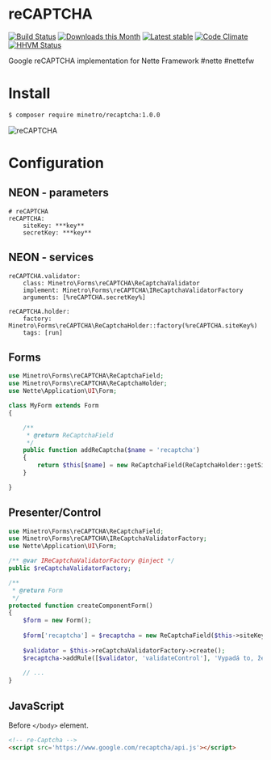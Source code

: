 reCAPTCHA
===============

[![Build Status](https://travis-ci.org/minetro/reCAPTCHA.svg?branch=master)](https://travis-ci.org/minetro/reCAPTCHA)
[![Downloads this Month](https://img.shields.io/packagist/dm/minetro/recaptcha.svg?style=flat)](https://packagist.org/packages/minetro/recaptcha)
[![Latest stable](https://img.shields.io/packagist/v/minetro/recaptcha.svg?style=flat)](https://packagist.org/packages/minetro/recaptcha)
[![Code Climate](https://codeclimate.com/github/minetro/reCAPTCHA/badges/gpa.svg)](https://codeclimate.com/github/minetro/reCAPTCHA)
[![HHVM Status](https://img.shields.io/hhvm/minetro/reCAPTCHA.svg?style=flat)](http://hhvm.h4cc.de/package/minetro/reCAPTCHA)

Google reCAPTCHA implementation for Nette Framework #nette #nettefw

# Install

```sh
$ composer require minetro/recaptcha:1.0.0
```

![reCAPTCHA](https://raw.githubusercontent.com/minetro/recaptcha/master/recaptcha.png)

# Configuration

## NEON - parameters
```neon
# reCAPTCHA
reCAPTCHA:
    siteKey: ***key**
    secretKey: ***key**
```

## NEON - services
```neon
reCAPTCHA.validator:
    class: Minetro\Forms\reCAPTCHA\ReCaptchaValidator
    implement: Minetro\Forms\reCAPTCHA\IReCaptchaValidatorFactory
    arguments: [%reCAPTCHA.secretKey%]

reCAPTCHA.holder:
    factory: Minetro\Forms\reCAPTCHA\ReCaptchaHolder::factory(%reCAPTCHA.siteKey%)
    tags: [run]
```

## Forms
```php
use Minetro\Forms\reCAPTCHA\ReCaptchaField;
use Minetro\Forms\reCAPTCHA\ReCaptchaHolder;
use Nette\Application\UI\Form;

class MyForm extends Form
{

    /**
     * @return ReCaptchaField
     */
    public function addReCaptcha($name = 'recaptcha')
    {
        return $this[$name] = new ReCaptchaField(ReCaptchaHolder::getSiteKey());
    }

}
```

## Presenter/Control
```php
use Minetro\Forms\reCAPTCHA\ReCaptchaField;
use Minetro\Forms\reCAPTCHA\IReCaptchaValidatorFactory;
use Nette\Application\UI\Form;

/** @var IReCaptchaValidatorFactory @inject */
public $reCaptchaValidatorFactory;

/**
 * @return Form
 */
protected function createComponentForm() 
{
    $form = new Form();
    
    $form['recaptcha'] = $recaptcha = new ReCaptchaField($this->siteKey); 
    
    $validator = $this->reCaptchaValidatorFactory->create();
    $recaptcha->addRule([$validator, 'validateControl'], 'Vypadá to, že nejste člověk.');
    
    // ...
}
```

## JavaScript

Before `</body>` element.

```html
<!-- re-Captcha -->
<script src='https://www.google.com/recaptcha/api.js'></script>
```

